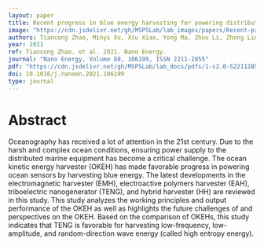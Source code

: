 ```yaml
---
layout: paper
title: Recent progress in blue energy harvesting for powering distributed sensors in ocean
image: "https://cdn.jsdelivr.net/gh/MSPSLab/lab_images/papers/Recent-progress-in-blue.png"
authors: Tiancong Zhao, Minyi Xu, Xiu Xiao, Yong Ma, Zhou Li, Zhong Lin Wang
year: 2021
ref: Tiancong Zhao. et al. 2021. Nano Energy.
journal: "Nano Energy, Volume 88, 106199, ISSN 2211-2855"
pdf: "https://cdn.jsdelivr.net/gh/MSPSLab/lab_docs/pdfs/1-s2.0-S2211285521004559-main.pdf.pdf"
doi: 10.1016/j.nanoen.2021.106199
type: journal
---
```


# Abstract

Oceanography has received a lot of attention in the 21st century. Due to the harsh and complex ocean conditions, ensuring power supply to the distributed marine equipment has become a critical challenge. The ocean kinetic energy harvester (OKEH) has made favorable progress in powering ocean sensors by harvesting blue energy. The latest developments in the electromagnetic harvester (EMH), electroactive polymers harvester (EAH), triboelectric nanogenerator (TENG), and hybrid harvester (HH) are reviewed in this study. This study analyzes the working principles and output performance of the OKEH as well as highlights the future challenges of and perspectives on the OKEH. Based on the comparison of OKEHs, this study indicates that TENG is favorable for harvesting low-frequency, low-amplitude, and random-direction wave energy (called high entropy energy).

